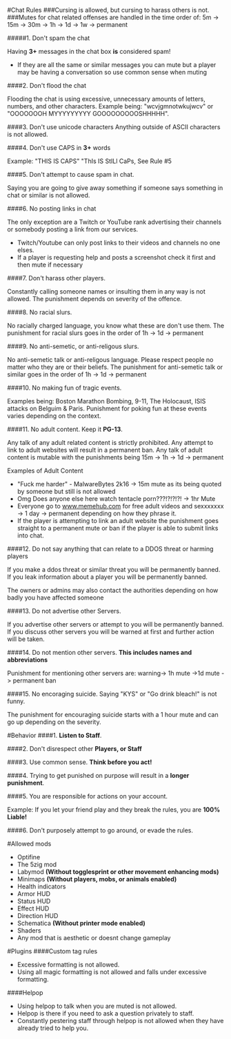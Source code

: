 #Chat Rules
###Cursing is allowed, but cursing to harass others is not.
###Mutes for chat related offenses are handled in the time order of: 5m -> 15m -> 30m -> 1h -> 1d -> 1w -> permanent

#####1. Don't spam the chat

Having **3+** messages in the chat box **is** considered spam!

* If they are all the same or similar messages you can mute but a player may be having a conversation so use common sense when muting

####2. Don't flood the chat

Flooding the chat is using excessive, unnecessary amounts of letters, numbers, and other characters. Example being: "wcvjgmnotwkujwcv" or "OOOOOOOH MYYYYYYYYY GOOOOOOOOOSHHHHH".

####3. Don't use unicode characters
Anything outside of ASCII characters is not allowed.

####4. Don't use CAPS in **3+** words 

Example: "THIS IS CAPS" "ThIs IS StILl CaPs, See Rule #5

####5. Don't attempt to cause spam in chat.

Saying you are going to give away something if someone says something in chat or similar is not allowed.

####6. No posting links in chat

The only exception are a Twitch or YouTube rank advertising their channels or somebody posting a link from our services.

* Twitch/Youtube can only post links to their videos and channels no one elses.
* If a player is requesting help and posts a screenshot check it first and then mute if necessary

####7. Don't harass other players.

Constantly calling someone names or insulting them in any way is not allowed.
The punishment depends on severity of the offence.

####8. No racial slurs. 

No racially charged language, you know what these are don't use them.
The punishment for racial slurs goes in the order of 1h -> 1d -> permanent

####9. No anti-semetic, or anti-religous slurs.

No anti-semetic talk or anti-religous language.
Please respect people no matter who they are or their beliefs.
The punishment for anti-semetic talk or similar goes in the order of 1h -> 1d -> permanent

####10. No making fun of tragic events.

Examples being: Boston Marathon Bombing, 9-11, The Holocaust, ISIS attacks on Belguim & Paris.
Punishment for poking fun at these events varies depending on the context.

####11. No adult content. Keep it **PG-13**. 

Any talk of any adult related content is strictly prohibited.
Any attempt to link to adult websites will result in a permanent ban.
Any talk of adult content is mutable with the punishments being 15m -> 1h -> 1d -> permanent

Examples of Adult Content

* "Fuck me harder" - MalwareBytes 2k16 -> 15m mute as its being quoted by someone but still is not allowed
* Omg Does anyone else here watch tentacle porn???!?!?!?! -> 1hr Mute
* Everyone go to www.memehub.com for free adult videos and sexxxxxxx -> 1 day -> permanent depending on how they phrase it. 
* If the player is attempting to link an adult website the punishment goes straight to a permanent mute or ban if the player is able to submit links into chat.

####12. Do not say anything that can relate to a DDOS threat or harming players

If you make a ddos threat or similar threat you will be permanently banned.
If you leak information about a player you will be permanently banned.

The owners or admins may also contact the authorities depending on how badly you have affected someone

####13. Do not advertise other Servers.

If you advertise other servers or attempt to you will be permanently banned.
If you discuss other servers you will be warned at first and further action will be taken.
 
####14. Do not mention other servers. **This includes names and abbreviations**

Punishment for mentioning other servers are: warning-> 1h mute ->1d mute -> permanent ban

####15. No encoraging suicide. Saying "KYS" or "Go drink bleach!" is not funny.

The punishment for encouraging suicide starts with a 1 hour mute and can go up depending on
the severity.

#Behavior
####1. **Listen to Staff**.

####2. Don't disrespect other **Players, or Staff**

####3. Use common sense. **Think before you act!**

####4. Trying to get punished on purpose will result in a **longer punishment**.

####5. You are responsible for actions on your account. 

Example: If you let your friend play and they break the rules, you are **100% Liable!**

####6. Don't purposely attempt to go around, or evade the rules.

#Allowed mods

* Optifine
* The 5zig mod
* Labymod **(Without togglesprint or other movement enhancing mods)**
* Minimaps **(Without players, mobs, or animals enabled)**
* Health indicators
* Armor HUD
* Status HUD
* Effect HUD
* Direction HUD
* Schematica **(Without printer mode enabled)**
* Shaders
* Any mod that is aesthetic or doesnt change gameplay

#Plugins
####Custom tag rules

* Excessive formatting is not allowed.
* Using all magic formatting is not allowed and falls under excessive formatting.


####Helpop

* Using helpop to talk when you are muted is not allowed.
* Helpop is there if you need to ask a question privately to staff.
* Constantly pestering staff through helpop is not allowed when they have already tried to help you.
